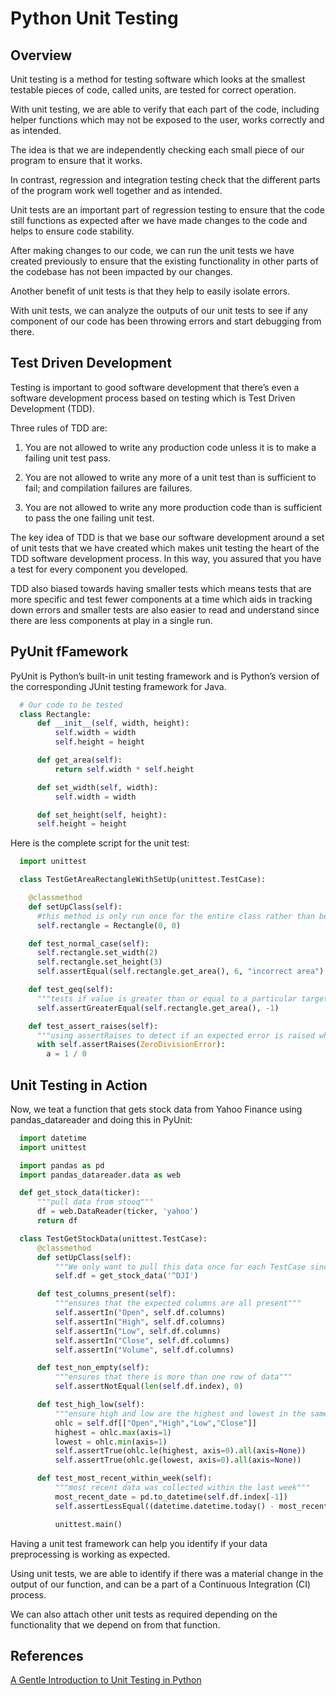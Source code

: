 # Python Unit Testing


## Overview

Unit testing is a method for testing software which looks at the smallest testable pieces of code, called units, are tested for correct operation.

With unit testing, we are able to verify that each part of the code, including helper functions which may not be exposed to the user, works correctly and as intended.

The idea is that we are independently checking each small piece of our program to ensure that it works.

In contrast, regression and integration testing check that the different parts of the program work well together and as intended.

Unit tests are an important part of regression testing to ensure that the code still functions as expected after we have made changes to the code and helps to ensure code stability.

After making changes to our code, we can run the unit tests we have created previously to ensure that the existing functionality in other parts of the codebase has not been impacted by our changes.

Another benefit of unit tests is that they help to easily isolate errors.

With unit tests, we can analyze the outputs of our unit tests to see if any component of our code has been throwing errors and start debugging from there.

## Test Driven Development

Testing is important to good software development that there’s even a software development process based on testing which is Test Driven Development (TDD).

Three rules of TDD are:

1. You are not allowed to write any production code unless it is to make a failing unit test pass.

2. You are not allowed to write any more of a unit test than is sufficient to fail; and compilation failures are failures.

3. You are not allowed to write any more production code than is sufficient to pass the one failing unit test.

The key idea of TDD is that we base our software development around a set of unit tests that we have created which makes unit testing the heart of the TDD software development process. In this way, you assured that you have a test for every component you developed.

TDD also biased towards having smaller tests which means tests that are more specific and test fewer components at a time which aids in tracking down errors and smaller tests are also easier to read and understand since there are less components at play in a single run.


## PyUnit fFamework

PyUnit is Python’s built-in unit testing framework and is Python’s version of the corresponding JUnit testing framework for Java.

```py
  # Our code to be tested
  class Rectangle:
      def __init__(self, width, height):
          self.width = width
          self.height = height

      def get_area(self):
          return self.width * self.height

      def set_width(self, width):
          self.width = width

      def set_height(self, height):
      self.height = height
```

Here is the complete script for the unit test:

```py
  import unittest

  class TestGetAreaRectangleWithSetUp(unittest.TestCase):

    @classmethod
    def setUpClass(self):
      #this method is only run once for the entire class rather than being run for each test which is done for setUp()
      self.rectangle = Rectangle(0, 0)

    def test_normal_case(self):
      self.rectangle.set_width(2)
      self.rectangle.set_height(3)
      self.assertEqual(self.rectangle.get_area(), 6, "incorrect area")

    def test_geq(self):
      """tests if value is greater than or equal to a particular target"""
      self.assertGreaterEqual(self.rectangle.get_area(), -1)

    def test_assert_raises(self):
      """using assertRaises to detect if an expected error is raised when running a particular block of code"""
      with self.assertRaises(ZeroDivisionError):
        a = 1 / 0
```

## Unit Testing in Action

Now, we teat a function that gets stock data from Yahoo Finance using pandas_datareader and doing this in PyUnit:

```py
  import datetime
  import unittest

  import pandas as pd
  import pandas_datareader.data as web

  def get_stock_data(ticker):
      """pull data from stooq"""
      df = web.DataReader(ticker, 'yahoo')
      return df

  class TestGetStockData(unittest.TestCase):
      @classmethod
      def setUpClass(self):
          """We only want to pull this data once for each TestCase since it is an expensive operation"""
          self.df = get_stock_data('^DJI')

      def test_columns_present(self):
          """ensures that the expected columns are all present"""
          self.assertIn("Open", self.df.columns)
          self.assertIn("High", self.df.columns)
          self.assertIn("Low", self.df.columns)
          self.assertIn("Close", self.df.columns)
          self.assertIn("Volume", self.df.columns)

      def test_non_empty(self):
          """ensures that there is more than one row of data"""
          self.assertNotEqual(len(self.df.index), 0)

      def test_high_low(self):
          """ensure high and low are the highest and lowest in the same row"""
          ohlc = self.df[["Open","High","Low","Close"]]
          highest = ohlc.max(axis=1)
          lowest = ohlc.min(axis=1)
          self.assertTrue(ohlc.le(highest, axis=0).all(axis=None))
          self.assertTrue(ohlc.ge(lowest, axis=0).all(axis=None))

      def test_most_recent_within_week(self):
          """most recent data was collected within the last week"""
          most_recent_date = pd.to_datetime(self.df.index[-1])
          self.assertLessEqual((datetime.datetime.today() - most_recent_date).days, 7)

          unittest.main()
```

Having a unit test framework can help you identify if your data preprocessing is working as expected.

Using unit tests, we are able to identify if there was a material change in the output of our function, and can be a part of a Continuous Integration (CI) process.

We can also attach other unit tests as required depending on the functionality that we depend on from that function.



## References

[A Gentle Introduction to Unit Testing in Python](https://machinelearningmastery.com/a-gentle-introduction-to-unit-testing-in-python/)


